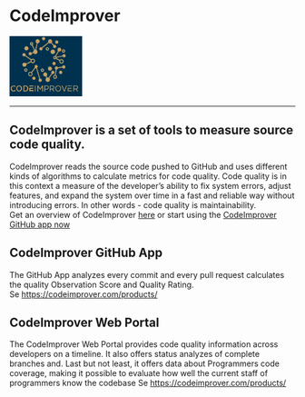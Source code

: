 # CodeImprover
![CodeImprover Logo](./Images/CodeImprover-small-logo-title.png) 
___
## CodeImprover is a set of tools to measure source code quality. 

CodeImprover reads the source code pushed to GitHub and uses different kinds of algorithms to calculate metrics for code quality. Code quality is in this context a measure of the developer’s ability to fix system errors, adjust features, and expand the system over time in a fast and reliable way without introducing errors. In other words - code quality is maintainability.  
Get an overview of CodeImprover [here](https://codeimprover.com/how-it-works-illustrated/) or start using the [CodeImprover GitHub app now](https://github.com/apps/codeimprover)

## CodeImprover GitHub App
The GitHub App analyzes every commit and every pull request calculates the quality Observation Score and Quality Rating.  
Se <https://codeimprover.com/products/>


## CodeImprover Web Portal
The CodeImprover Web Portal provides code quality information across developers on a timeline. It also offers status analyzes of complete branches and. 
Last but not least, it offers data about Programmers code coverage, making it possible to evaluate how well the current staff of programmers know the codebase
Se <https://codeimprover.com/products/>

 


